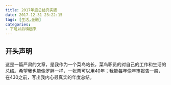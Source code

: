 ```yaml
---
title: 2017年度总结真实版
date: 2017-12-31 23:22:15
tags: [生活,金融]
categories:
- 下班以后嗨起来
---
```

## 开头声明
这是一篇严肃的文章，是我作为一个菜鸟站长，菜鸟职员的对自己的工作和生活的总结。希望我也能像罗胖一样，一张票可以用40年；我能每年像年审报告一般，在430之前，写出我内心最真实的年度总结。